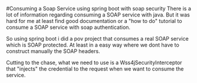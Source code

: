 #Consuming a Soap Service using spring boot with soap security
There is a lot of information regarding consuming a SOAP service with java. But it was hard for me at least find good documentation or a "how to do" tutorial to consume a SOAP service with soap authentication.

So using spring boot i did a pov project that consumes a real SOAP service which is SOAP protected. At least in a easy way where we dont have to construct manually the SOAP headers.

Cutting to the chase, what we need to use is a Wss4jSecurityInterceptor that "injects" the credential to the request when we want to consume the service.
